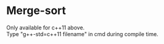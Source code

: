 # Merge-sort

Only available for c++11 above.<br/>
Type "g++-std=c++11 filename" in cmd during compile time.
